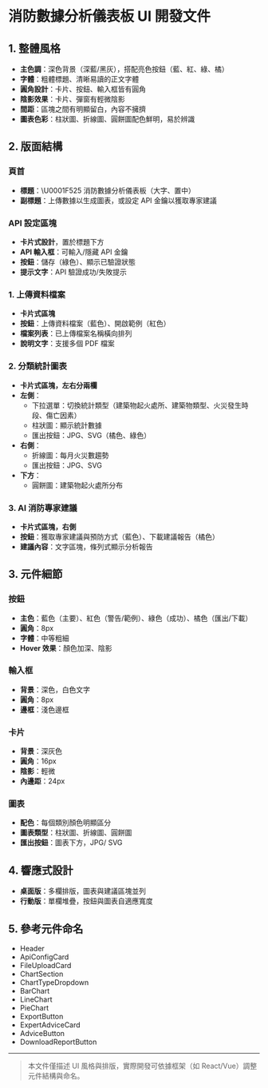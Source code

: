 # 消防數據分析儀表板 UI 開發文件

## 1. 整體風格
- **主色調**：深色背景（深藍/黑灰），搭配亮色按鈕（藍、紅、綠、橘）
- **字體**：粗體標題、清晰易讀的正文字體
- **圓角設計**：卡片、按鈕、輸入框皆有圓角
- **陰影效果**：卡片、彈窗有輕微陰影
- **間距**：區塊之間有明顯留白，內容不擁擠
- **圖表色彩**：柱狀圖、折線圖、圓餅圖配色鮮明，易於辨識

## 2. 版面結構

### 頁首
- **標題**：\U0001F525 消防數據分析儀表板（大字、置中）
- **副標題**：上傳數據以生成圖表，或設定 API 金鑰以獲取專家建議

### API 設定區塊
- **卡片式設計**，置於標題下方
- **API 輸入框**：可輸入/隱藏 API 金鑰
- **按鈕**：儲存（綠色）、顯示已驗證狀態
- **提示文字**：API 驗證成功/失敗提示

### 1. 上傳資料檔案
- **卡片式區塊**
- **按鈕**：上傳資料檔案（藍色）、開啟範例（紅色）
- **檔案列表**：已上傳檔案名稱橫向排列
- **說明文字**：支援多個 PDF 檔案

### 2. 分類統計圖表
- **卡片式區塊，左右分兩欄**
- **左側**：
  - 下拉選單：切換統計類型（建築物起火處所、建築物類型、火災發生時段、傷亡因素）
  - 柱狀圖：顯示統計數據
  - 匯出按鈕：JPG、SVG（橘色、綠色）
- **右側**：
  - 折線圖：每月火災數趨勢
  - 匯出按鈕：JPG、SVG
- **下方**：
  - 圓餅圖：建築物起火處所分布

### 3. AI 消防專家建議
- **卡片式區塊，右側**
- **按鈕**：獲取專家建議與預防方式（藍色）、下載建議報告（橘色）
- **建議內容**：文字區塊，條列式顯示分析報告

## 3. 元件細節

### 按鈕
- **主色**：藍色（主要）、紅色（警告/範例）、綠色（成功）、橘色（匯出/下載）
- **圓角**：8px
- **字體**：中等粗細
- **Hover 效果**：顏色加深、陰影

### 輸入框
- **背景**：深色，白色文字
- **圓角**：8px
- **邊框**：淺色邊框

### 卡片
- **背景**：深灰色
- **圓角**：16px
- **陰影**：輕微
- **內邊距**：24px

### 圖表
- **配色**：每個類別顏色明顯區分
- **圖表類型**：柱狀圖、折線圖、圓餅圖
- **匯出按鈕**：圖表下方，JPG/ SVG

## 4. 響應式設計
- **桌面版**：多欄排版，圖表與建議區塊並列
- **行動版**：單欄堆疊，按鈕與圖表自適應寬度

## 5. 參考元件命名
- Header
- ApiConfigCard
- FileUploadCard
- ChartSection
- ChartTypeDropdown
- BarChart
- LineChart
- PieChart
- ExportButton
- ExpertAdviceCard
- AdviceButton
- DownloadReportButton

---

> 本文件僅描述 UI 風格與排版，實際開發可依據框架（如 React/Vue）調整元件結構與命名。
